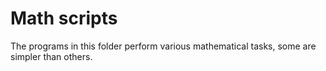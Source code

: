 # Math scripts

The programs in this folder perform various mathematical tasks, some are simpler than others.
